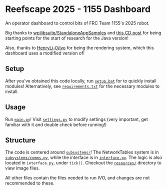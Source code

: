 # Reefscape 2025 - 1155 Dashboard
An operator dashboard to control bits of FRC Team 1155's 2025 robot.

Big thanks to [wpilibsuite/StandaloneAppSamples](https://github.com/wpilibsuite/StandaloneAppSamples/tree/main) and [this CD post](https://www.chiefdelphi.com/t/problems-with-importing-wpilib-java/424464) for being starting points for the start of research for the Java version!

Also, thanks to [HenryLi-0/ivo](https://github.com/HenryLi-0/ivo/tree/main) for being the rendering system, which this dashboard uses a modified version of!

## Setup

After you've obtained this code locally, run [`setup.bat`](</setup.bat>) for to quickly install modules! Alternatively, see [`requirements.txt`](</requirements.txt>) for the necessary modules to install.

## Usage

Run [`main.py`](</main.py>)! Visit [`settings.py`](</settings.py>) to modify settings (very important, get familiar with it and double check before running!)

## Structure

The code is centered around [`subsystems/`](</subsystems/>)! The NetworkTables system is in [`subsystems/comms.py`](</subsystems/comms.py>), while the interface is in [`interface.py`](</subsystems/interface.py>). The logic is also located in `interface.py`, under `tick()`. Checkout the [`resources/`](</resources/>) directory to view image files. 

All other files contain the files needed to run IVO, and changes are not recommended to these.

